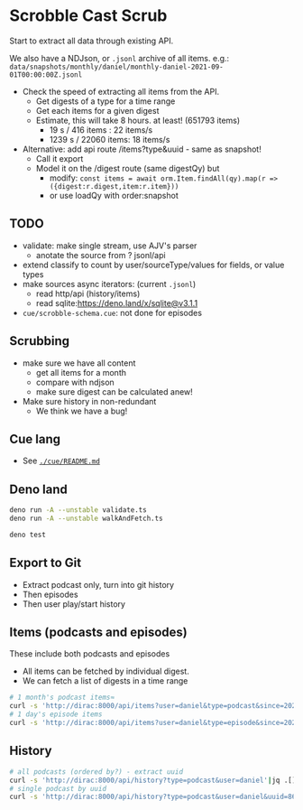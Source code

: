 # Scrobble Cast Scrub

Start to extract all data through existing API.

We also have a NDJson, or `.jsonl` archive of all items. e.g.:
`data/snapshots/monthly/daniel/monthly-daniel-2021-09-01T00:00:00Z.jsonl`

- Check the speed of extracting all items from the API.
  - Get digests of a type for a time range
  - Get each items for a given digest
  - Estimate, this will take 8 hours. at least! (651793 items)
    - 19 s / 416 items : 22 items/s
    - 1239 s / 22060 items: 18 items/s
- Alternative: add api route /items?type&uuid - same as snapshot!
  - Call it export
  - Model it on the /digest route (same digestQy) but
    - modify:
      `const items = await orm.Item.findAll(qy).map(r => ({digest:r.digest,item:r.item}))`
    - or use loadQy with order:snapshot

## TODO

- validate: make single stream, use AJV's parser
  - anotate the source from ? jsonl/api
- extend classify to count by user/sourceType/values for fields, or value types
- make sources async iterators: (current `.jsonl`)
  - read http/api (history/items)
  - read sqlite:<https://deno.land/x/sqlite@v3.1.1>
- `cue/scrobble-schema.cue`: not done for episodes

## Scrubbing

- make sure we have all content
  - get all items for a month
  - compare with ndjson
  - make sure digest can be calculated anew!
- Make sure history in non-redundant
  - We think we have a bug!

## Cue lang

- See [`./cue/README.md`](./cue/README.md)

## Deno land

```bash
deno run -A --unstable validate.ts
deno run -A --unstable walkAndFetch.ts

deno test
```

## Export to Git

- Extract podcast only, turn into git history
- Then episodes
- Then user play/start history

## Items (podcasts and episodes)

These include both podcasts and episodes

- All items can be fetched by individual digest.
- We can fetch a list of digests in a time range

```bash
# 1 month's podcast items≈
curl -s 'http://dirac:8000/api/items?user=daniel&type=podcast&since=2021-05-01&before=2021-06-01'| jq
# 1 day's episode items
curl -s 'http://dirac:8000/api/items?user=daniel&type=episode&since=2021-05-16&before=2021-05-17'| jq '. | length'
```

## History

```bash
# all podcasts (ordered by?) - extract uuid
curl -s 'http://dirac:8000/api/history?type=podcast&user=daniel'|jq .[].uuid
# single podcast by uuid
curl -s 'http://dirac:8000/api/history?type=podcast&user=daniel&uuid=86e084d0-1dae-012e-01b5-00163e1b201c'|jq
```
